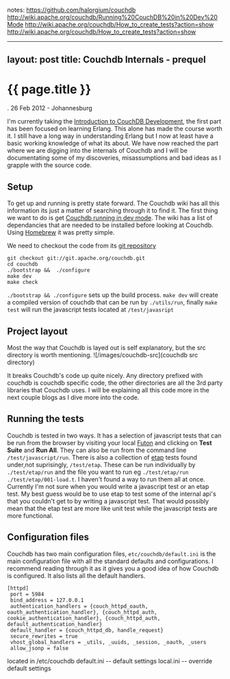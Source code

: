 notes:
https://github.com/halorgium/couchdb
http://wiki.apache.org/couchdb/Running%20CouchDB%20in%20Dev%20Mode
http://wiki.apache.org/couchdb/How_to_create_tests?action=show
http://wiki.apache.org/couchdb/How_to_create_tests?action=show

---
layout: post
title: Couchdb Internals - prequel
---

{{ page.title }}
================

<p id="meta" class="meta"> . 26 Feb 2012 - Johannesburg </p>

I'm currently taking the [Introduction to CouchDB Development](http://moodle.wohmart.com/course/view.php?id=2), the first part has been focused on learning Erlang. 
This alone has made the course worth it. I still have a long way in understanding Erlang but I now at least have a basic working knowledge of what its about. 
We have now reached the part where we are digging into the internals of Couchdb and I will be documentating some of my discoveries, misassumptions and bad ideas as I grapple with the source code.

## Setup

To get up and running is pretty state forward. The Couchdb wiki has all this information its just a matter of searching through it to find it. The first thing we want to do
is get [Couchdb running in dev mode](http://wiki.apache.org/couchdb/Running%20CouchDB%20in%20Dev%20Mode). The wiki has a list of dependancies that are needed to be installed before looking at Couchdb. 
Using [Homebrew](https://github.com/mxcl/homebrew) it was pretty simple. 

We need to checkout the code from its [git repository](git://git.apache.org/couchdb.git)

    git checkout git://git.apache.org/couchdb.git
    cd couchdb
    ./bootstrap &&  ./configure
    make dev
    make check

```./bootstrap && ./configure``` sets up the build process. ```make dev``` will create a compiled version of couchdb that can be run by ```./utils/run```, finally ```make test``` will run the javascript tests located at ```/test/javasript```

## Project layout

Most the way that Couchdb is layed out is self explanatory, but the src directory is worth mentioning. 
![/images/couchdb-src](couchdb src directory)

It breaks Couchdb's code up quite nicely. Any directory prefixed with couchdb is couchdb specific code, the other directories are all the 3rd party libraries that Couchdb uses. I will be explaining all this code more in the next couple blogs as I dive more into the code.

## Running the tests
Couchdb is tested in two ways. It has a selection of javascript tests that can be run from the browser by visiting your local [Futon](http://localhost:5984/_utils) and clicking on **Test Suite** and **Run All**. They can also be run 
from the command line ```/test/javascript/run```. There is also a collection of [etap](https://github.com/ngerakines/etap) tests found under,not suprisingly, ```/test/etap```. These can be run individually by ```./test/etap/run``` and the file you want to run eg ```./test/etap/run ./test/etap/001-load.t```. I haven't found a way to run them all at once. Currently I'm not 
sure when you would write a javascript test or an etap test. My best guess would be to use etap to test some of the internal api's that you couldn't get to by writing a javascript test. That would possibly mean that the etap test are
more like unit test while the javascript tests are more functional. 

## Configuration files

Couchdb has two main configuration files, ```etc/couchdb/default.ini``` is the main configuration file with all the standard defaults and configurations. I recommend reading through it as it gives you a good idea of how Couchdb is configured. It also lists all the default handlers.

    [httpd]
     port = 5984
     bind_address = 127.0.0.1
     authentication_handlers = {couch_httpd_oauth, oauth_authentication_handler}, {couch_httpd_auth, cookie_authentication_handler}, {couch_httpd_auth, default_authentication_handler}
     default_handler = {couch_httpd_db, handle_request}
     secure_rewrites = true
     vhost_global_handlers = _utils, _uuids, _session, _oauth, _users
     allow_jsonp = false


located in /etc/couchdb 
    default.ini -- default settings
    local.ini -- override default settings
    



